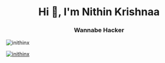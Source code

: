 <h1 align="center">Hi 👋, I'm Nithin Krishnaa</h1>
<h3 align="center">Wannabe Hacker</h3>

<p align="left"> <img src="https://komarev.com/ghpvc/?username=inithinx&label=Profile%20views&color=0e75b6&style=flat" alt="inithinx" /> </p>

<p align="left"> <a href="https://github.com/ryo-ma/github-profile-trophy"><img src="https://github-profile-trophy.vercel.app/?username=inithinx" alt="inithinx" /></a> </p>

